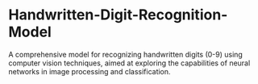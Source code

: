 # Handwritten-Digit-Recognition-Model
A comprehensive model for recognizing handwritten digits (0-9) using computer vision techniques, aimed at exploring the capabilities of neural networks in image processing and classification.
